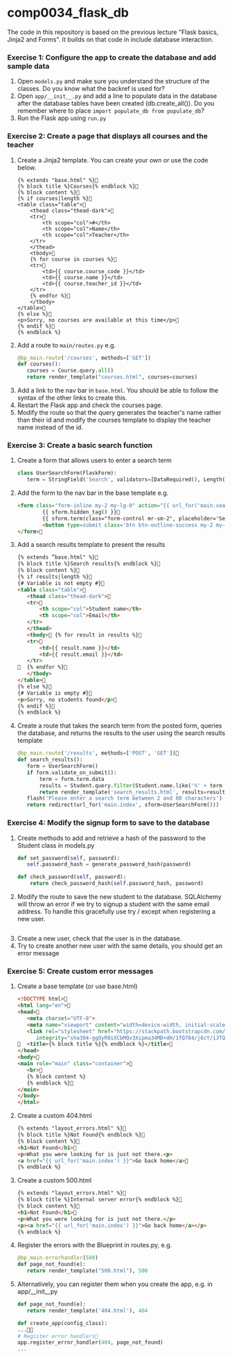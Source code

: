 # comp0034_flask_db

The code in this repository is based on the previous lecture "Flask basics, Jinja2 and Forms". It builds on that code in include database interaction.


### Exercise 1: Configure the app to create the database and add sample data
1. Open `models.py` and make sure you understand the structure of the classes. Do you know what the backref is used for?
2. Open `app/__init__.py` and add a line to populate data in the database after the database tables have been created (db.create_all()). Do you remember where to place `import populate_db from populate_db`?
3. Run the Flask app using `run.py`

### Exercise 2: Create a page that displays all courses and the teacher
1. Create a Jinja2 template. You can create your own or use the code below.
    ```
    {% extends "base.html" %}
    {% block title %}Courses{% endblock %}
    {% block content %}
    {% if courses|length %}
    <table class="table">
        <thead class="thead-dark">
        <tr>
            <th scope="col">#</th>
            <th scope="col">Name</th>
            <th scope="col">Teacher</th>
        </tr>
        </thead>
        <tbody>
        {% for course in courses %}
        <tr>
            <td>{{ course.course_code }}</td>
            <td>{{ course.name }}</td>
            <td>{{ course.teacher_id }}</td>
        </tr>
        {% endfor %}
        </tbody>
    </table>
    {% else %}
    <p>Sorry, no courses are available at this time</p>
    {% endif %}
    {% endblock %}
    ```
2. Add a route to `main/routes.py` e.g.
    ```python
    @bp_main.route('/courses', methods=['GET'])
    def courses():
       courses = Course.query.all()
       return render_template("courses.html", courses=courses)
    ```
3. Add a link to the nav bar in `base.html`. You should be able to follow the syntax of the other links to create this.
4. Restart the Flask app and check the courses page.
5. Modify the route so that the query generates the teacher's name rather than their id and modify the courses template to display the teacher name instead of the id.
### Exercise 3: Create a basic search function
1. Create a form that allows users to enter a search term
    ```python
    class UserSearchForm(FlaskForm):
       term = StringField('Search', validators=[DataRequired(), Length(min=2, max=60)])
    ```
2. Add the form to the nav bar in the base template e.g.
    ```html
    <form class="form-inline my-2 my-lg-0" action="{{ url_for('main.search_results') }}" method="post" novalidate>     
            {{ sform.hidden_tag() }}     
            {{ sform.term(class="form-control mr-sm-2", placeholder='Search for student') }}     
            <button type=submit class='btn btn-outline-success my-2 my-sm-0'>Search</button>   
    </form>
    ```

3. Add a search results template to present the results
    ```html
    {% extends ”base.html" %}
    {% block title %}Search results{% endblock %}
    {% block content %}
    {% if results|length %}
    {# Variable is not empty #}
    <table class="table">
       <thead class="thead-dark">
       <tr>
           <th scope="col">Student name</th>
           <th scope="col">Email</th>
       </tr>
       </thead>
       <tbody> {% for result in results %}
       <tr>
           <td>{{ result.name }}</td>
           <td>{{ result.email }}</td>
       </tr>
      {% endfor %}
       </tbody>
    </table>
    {% else %}
    {# Variable is empty #}
    <p>Sorry, no students found</p>
    {% endif %}
    {% endblock %}
    ```
4. Create a route that takes the search term from the posted form, queries the database, and returns the results to the user using the search results template
    ```python
    @bp_main.route('/results', methods=['POST', 'GET'])
    def search_results():   
       form = UserSearchForm()
       if form.validate_on_submit():
           term = form.term.data
           results = Student.query.filter(Student.name.like('%' + term + '%')).all()
           return render_template('search_results.html', results=results, sform=UserSearchForm())
       flash('Please enter a search term between 2 and 60 characters')
       return redirect(url_for('main.index', sform=UserSearchForm()))
    ```
### Exercise 4: Modify the signup form to save to the database
1. Create methods to add and retrieve a hash of the password to the Student class in models.py
    ```python
   def set_password(self, password):
       self.password_hash = generate_password_hash(password)

   def check_password(self, password):
        return check_password_hash(self.password_hash, password)
    ```
2. Modify the route to save the new student to the database.
SQLAlchemy will throw an error if we try to signup a student with the same email address. To handle this gracefully use try / except when registering a new user.
    ```python
    
    ```
3. Create a new user, check that the user is in the database.
4. Try to create another new user with the same details, you should get an error message
### Exercise 5: Create custom error messages
1. Create a base template (or use base.html)
    ```html
    <!DOCTYPE html>
    <html lang="en">
    <head>
       <meta charset="UTF-8">
       <meta name="viewport" content="width=device-width, initial-scale=1, shrink-to-fit=no">
       <link rel="stylesheet" href="https://stackpath.bootstrapcdn.com/bootstrap/4.3.1/css/bootstrap.min.css" 
          integrity="sha384-ggOyR0iXCbMQv3Xipma34MD+dH/1fQ784/j6cY/iJTQUOhcWr7x9JvoRxT2MZw1T" crossorigin="anonymous">
      <title>{% block title %}{% endblock %}</title>
    </head>
    <body>
    <main role="main" class="container">
       <br>
       {% block content %}
       {% endblock %}
    </main>
    </body>
    </html>
    ```
2. Create a custom 404.html 
    ```html
   {% extends "layout_errors.html" %}
   {% block title %}Not Found{% endblock %}
   {% block content %}  
   <h1>Not Found</h1>  
   <p>What you were looking for is just not there.<p>
   <a href="{{ url_for('main.index') }}">Go back home</a>
   {% endblock %}
    ```
3. Create a custom 500.html
    ```html
   {% extends "layout_errors.html" %}
   {% block title %}Internal server error{% endblock %}
   {% block content %}  
   <h1>Not Found</h1>  
   <p>What you were looking for is just not there.</p>
   <p><a href="{{ url_for('main.index') }}">Go back home</a></p>
   {% endblock %}
    ```
4. Register the errors with the Blueprint in routes.py, e.g.
    ```python
   @bp_main.errorhandler(500)
   def page_not_found(e):
       return render_template("500.html"), 500
    ```
5. Alternatively, you can register them when you create the app, e.g. in app/__init__py
    ```python
    def page_not_found(e): 
       return render_template('404.html'), 404
   
   def create_app(config_class): 
    ...    
   # Register error handlers    
    app.register_error_handler(404, page_not_found)
    ...
    ```
